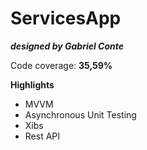 # ServicesApp

***designed by Gabriel Conte***

Code coverage: **35,59%**

**Highlights**
- MVVM 
- Asynchronous Unit Testing
- Xibs
- Rest API
